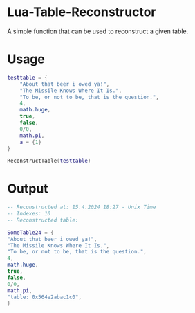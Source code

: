# Lua-Table-Reconstructor
A simple function that can be used to reconstruct a given table.
# Usage
```lua
testtable = {
    "About that beer i owed ya!",
    "The Missile Knows Where It Is.",
    "To be, or not to be, that is the question.",
    4,
    math.huge,
    true,
    false,
    0/0,
    math.pi,
    a = {1}
}

ReconstructTable(testtable)
```

# Output
```lua
-- Reconstructed at: 15.4.2024 18:27 - Unix Time
-- Indexes: 10
-- Reconstructed table:

SomeTable24 = {
"About that beer i owed ya!",
"The Missile Knows Where It Is.",
"To be, or not to be, that is the question.",
4,
math.huge,
true,
false,
0/0,
math.pi,
"table: 0x564e2abac1c0",
}
```

